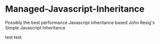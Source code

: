 Managed-Javascript-Inheritance
==============================

Possibly the best performance Javascript inheritance based John Resig's Simple Javascript Inheritance


test test